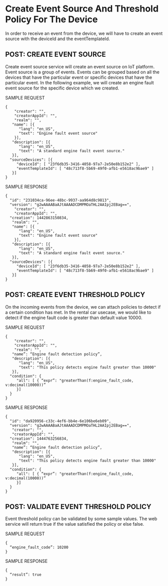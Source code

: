 # Create Event Source And Threshold Policy For The Device
In order to receive an event from the device, we will have to create an event source with the deviceId and the eventTemplateId.

## POST: CREATE EVENT SOURCE
Create event source service will create an event source on IoT platform. Event source is a group of events. Events can be grouped based on all the devices that have the particular event or specific devices that have the particular event. In the following example, we will create an engine fault event source for the specific device which we created.

SAMPLE REQUEST
```
{
    "creator": "",
    "creatorAppId": "",
    "realm": "",
   "name": [{ 
      "lang": "en_US", 
      "text": "Engine fault event source"
    }],
   "description": [{ 
      "lang": "en_US", 
      "text": "A standard engine fault event source."
   }],
  "sourceDevices": [{
     "deviceId": [ "23f6db35-3416-4058-97a7-2e50e8b152e2" ],
     "eventTemplateId": [ "48c713f8-5b69-49f0-afb1-e5618ac9bae9" ]
   }]
}
```
SAMPLE RESPONSE
```
{
  "id": "231034ca-96ee-48bc-9937-aa964d8c9813",
  "version": "g2wAAAABaAJtAAAADCDMPMOaTHL2AAIpj2EBag==",
    "creator": "",
    "creatorAppId": "",
  "creation": 1442863150834,
   "realm": "",
   "name": [{ 
      "lang": "en_US", 
      "text": "Engine fault event source"
    }],
   "description": [{ 
      "lang": "en_US", 
      "text": "A standard engine fault event source."
   }],
  "sourceDevices": [{
     "deviceId": [ "23f6db35-3416-4058-97a7-2e50e8b152e2" ],
     "eventTemplateId": [ "48c713f8-5b69-49f0-afb1-e5618ac9bae9" ]
   }]
}
```
## POST: CREATE EVENT THRESHOLD POLICY
On the incoming events from the device, we can attach policies to detect if a certain condition has met. In the rental car usecase, we would like to detect if the engine fault code is greater than default value 10000.

SAMPLE REQUEST
```
{
    "creator": "",
    "creatorAppId": "",
    "realm": "",
   "name”: “Engine fault detection policy”,
   "description": [{ 
      "lang": "en_US", 
      "text": "This policy detects engine fault greater than 10000"
   }],
  "condition": {
     "all": [ { “expr”: "greaterThan(f:engine_fault_code, v:decimal(10000))”
     }]
  }
}
```
SAMPLE RESPONSE
```
{
  "id": "da920956-c33c-4ef6-bb4e-6e106be6eb09",
  "version": "g2wAAAABaAJtAAAADCDMPMOaTHL2AAIpj2EBag==",
   "creator": "",
   "creatorAppId": "",
  "creation": 1444763256834,
   "realm": "",
   "name”: “Engine fault detection policy”,
   "description": [{ 
      "lang": "en_US", 
      "text": "This policy detects engine fault greater than 10000"
   }],
  "condition": {
     "all": [ { “expr”: "greaterThan(f:engine_fault_code, v:decimal(10000))”
     }]
  }
}
```
## POST: VALIDATE EVENT THRESHOLD POLICY
Event threshold policy can be validated by some sample values. The web service will return true if the value satisfied the policy or else false.

SAMPLE REQUEST
```
{
  “engine_fault_code”: 10200
}
```
SAMPLE RESPONSE
```
{
  “result”: true
}
```